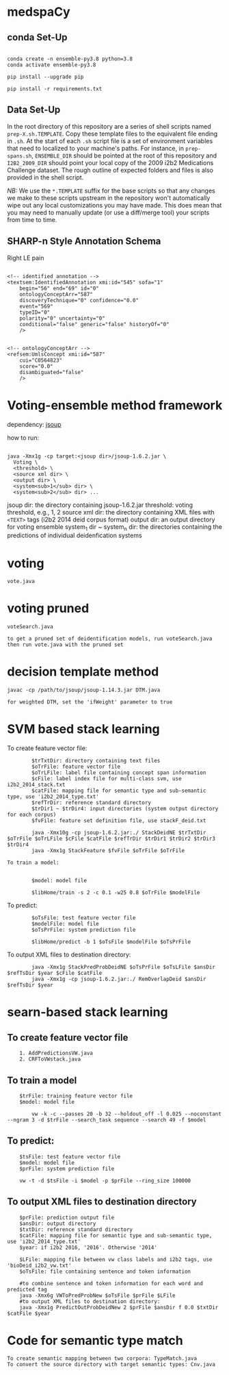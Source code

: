 
# medspaCy #

## conda Set-Up ##

```

conda create -n ensemble-py3.8 python=3.8
conda activate ensemble-py3.8

pip install --upgrade pip

pip install -r requirements.txt

```

## Data Set-Up ##

In the root directory of this repository are a series of shell scripts
named `prep-X.sh.TEMPLATE`. Copy these template files to the
equivalent file ending in `.sh`. At the start of each `.sh` script
file is a set of environment variables that need to localized to your
machine's paths. For instance, in `prep-spans.sh`, `ENSEMBLE_DIR`
should be pointed at the root of this repository and `I2B2_2009_DIR`
should point your local copy of the 2009 i2b2 Medications Challenge
dataset. The rough outline of expected folders and files is also
provided in the shell script.

*NB:* We use the `*.TEMPLATE` suffix for the base scripts so that any
changes we make to these scripts upstream in the repository won't
automatically wipe out any local customizations you may have
made. This does mean that you may need to manually update (or use a
diff/merge tool) your scripts from time to time.

## SHARP-n Style Annotation Schema ##

Right LE pain

```

<!-- identified annotation -->
<textsem:IdentifiedAnnotation xmi:id="545" sofa="1" 
    begin="56" end="69" id="0" 
    ontologyConceptArr="587" 
	discoveryTechnique="0" confidence="0.0" 
	event="569"
	typeID="0" 
	polarity="0" uncertainty="0" 
    conditional="false" generic="false" historyOf="0"
    />

```

```

<!-- ontologyConceptArr -->
<refsem:UmlsConcept xmi:id="587"
    cui="C0564823"
	score="0.0" 
	disambiguated="false"
    />

```

# Voting-ensemble method framework

dependency: [jsoup](https://github.com/jhy/jsoup/releases/tag/jsoup-1.6.2)

how to run:

```

java -Xmx1g -cp target:<jsoup dir>/jsoup-1.6.2.jar \
  Voting \
  <threshold> \
  <source xml dir> \
  <output dir> \
  <system<sub>1</sub> dir> \
  <system<sub>2</sub> dir> ...

```

jsoup dir: the directory containing jsoup-1.6.2.jar
threshold: voting threshold, e.g., 1, 2
source xml dir: the directory containing XML files with `<TEXT>` tags (i2b2 2014 deid corpus format)
output dir: an output directory for voting ensemble
system<sub>1</sub> dir ~ system<sub>n</sub> dir: the directories containing the predictions of individual deidenfication systems


# voting

`vote.java`

# voting pruned

`voteSearch.java`

	to get a pruned set of deidentification models, run voteSearch.java
	then run vote.java with the pruned set
	
# decision template method

`javac -cp /path/to/jsoup/jsoup-1.14.3.jar DTM.java`

	for weighted DTM, set the 'ifWeight' parameter to true
	
# SVM based stack learning
	
To create feature vector file: 
	
```
		$trTxtDir: directory containing text files
		$oTrFile: feature vector file
		$oTrLFile: label file containing concept span information
		$cFile: label index file for multi-class svm, use i2b2_2014_stack.txt 
		$catFile: mapping file for semantic type and sub-semantic type, use 'i2b2_2014_type.txt'
		$refTrDir: reference standard directory
		$trDir1 ~ $trDir4: input directories (system output directory for each corpus)
		$fvFile: feature set definition file, use stackF_deid.txt
		
		java -Xmx10g -cp jsoup-1.6.2.jar:./ StackDeidNE $trTxtDir $oTrFile $oTrLFile $cFile $catFile $refTrDir $trDir1 $trDir2 $trDir3 $trDir4			
		java -Xmx1g StackFeature $fvFile $oTrFile $oTrFile
```
	
	To train a model:
```
	
		$model: model file

		$libHome/train -s 2 -c 0.1 -w25 0.8 $oTrFile $modelFile
```
	
To predict:

```
		$oTsFile: test feature vector file
		$modelFile: model file
		$oTsPrFile: system prediction file

		$libHome/predict -b 1 $oTsFile $modelFile $oTsPrFile
```

To output XML files to destination directory:

```	
		java -Xmx1g StackPredProbDeidNE $oTsPrFile $oTsLFile $ansDir $refTsDir $year $cFile $catFile
		java -Xmx1g -cp jsoup-1.6.2.jar:./ RemOverlapDeid $ansDir $refTsDir $year

```	
	
# searn-based stack learning

## To create feature vector file

		1. AddPredictionsVW.java
		2. CRFToVWstack.java
		
## To train a model
		$trFile: training feature vector file
		$model: model file
	
```
		vw -k -c --passes 20 -b 32 --holdout_off -l 0.025 --noconstant --ngram 3 -d $trFile --search_task sequence --search 49 -f $model
```

## To predict:
		$tsFile: test feature vector file
		$model: model file
		$prFile: system prediction file
		
		vw -t -d $tsFile -i $model -p $prFile --ring_size 100000
			
## To output XML files to destination directory

		$prFile: prediction output file
		$ansDir: output directory
		$txtDir: reference standard directory
		$catFile: mapping file for semantic type and sub-semantic type, use 'i2b2_2014_type.txt'
		$year: if i2b2 2016, '2016'. Otherwise '2014'
	
		$LFile: mapping file between vw class labels and i2b2 tags, use 'bioDeid_i2b2_vw.txt'
		$oTsFile: file containing sentence and token information
		
		#to combine sentence and token information for each word and predicted tag 
		java -Xmx6g VWToPredProbNew $oTsFile $prFile $LFile
		#to output XML files to destination directory:
		java -Xmx1g PredictOutProbDeidNew 2 $prFile $ansDir f 0.0 $txtDir $catFile $year


# Code for semantic type match

	To create semantic mapping between two corpora: TypeMatch.java
	To convert the source directory with target semantic types: Cnv.java
